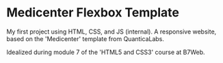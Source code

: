# Medicenter Flexbox Template

My first project using HTML, CSS, and JS (internal). A responsive website, based on the 'Medicenter' template from QuanticaLabs.

Idealized during module 7 of the 'HTML5 and CSS3' course at B7Web.

